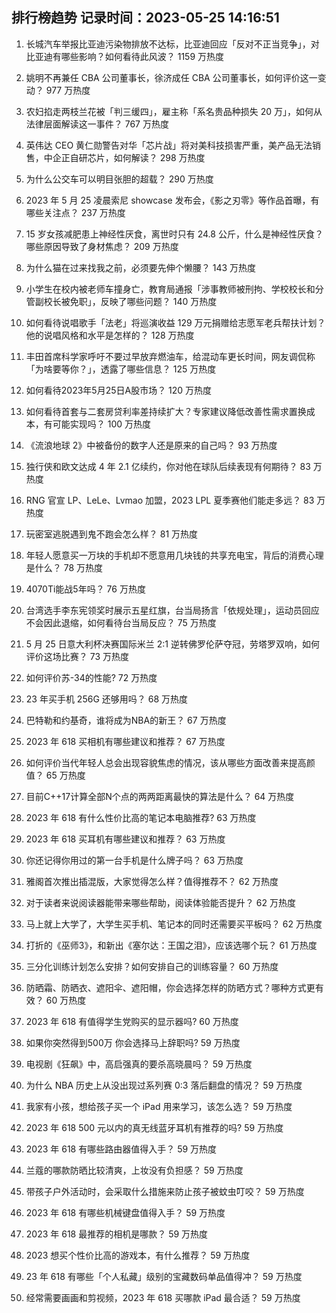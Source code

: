 
## 排行榜趋势 记录时间：2023-05-25 14:16:51
  
  1. 长城汽车举报比亚迪污染物排放不达标，比亚迪回应「反对不正当竞争」，对比亚迪有哪些影响？如何看待此风波？ 1159 万热度
    
  2. 姚明不再兼任 CBA 公司董事长，徐济成任 CBA 公司董事长，如何评价这一变动？ 977 万热度
    
  3. 农妇掐走两枝兰花被「判三缓四」，雇主称「系名贵品种损失 20 万」，如何从法律层面解读这一事件？ 767 万热度
    
  4. 英伟达 CEO 黄仁勋警告对华「芯片战」将对美科技损害严重，美产品无法销售，中企正自研芯片，如何解读？ 298 万热度
    
  5. 为什么公交车可以明目张胆的超载？ 290 万热度
    
  6. 2023 年 5 月 25 凌晨索尼 showcase 发布会，《影之刃零》等作品首曝，有哪些关注点？ 237 万热度
    
  7. 15 岁女孩减肥患上神经性厌食，离世时只有 24.8 公斤，什么是神经性厌食？哪些原因导致了身材焦虑？ 209 万热度
    
  8. 为什么猫在过来找我之前，必须要先伸个懒腰？ 143 万热度
    
  9. 小学生在校内被老师车撞身亡，教育局通报「涉事教师被刑拘、学校校长和分管副校长被免职」，反映了哪些问题？ 140 万热度
    
  10. 如何看待说唱歌手「法老」将巡演收益 129 万元捐赠给志愿军老兵帮扶计划？他的说唱风格和水平是怎样的？ 128 万热度
    
  11. 丰田首席科学家呼吁不要过早放弃燃油车，给混动车更长时间，网友调侃称「为啥要等你？」，透露了哪些信息？ 125 万热度
    
  12. 如何看待2023年5月25日A股市场？ 120 万热度
    
  13. 如何看待首套与二套房贷利率差持续扩大？专家建议降低改善性需求置换成本，有可能实现吗？ 100 万热度
    
  14. 《流浪地球 2》中被备份的数字人还是原来的自己吗？ 93 万热度
    
  15. 独行侠和欧文达成 4 年 2.1 亿续约，你对他在球队后续表现有何期待？ 83 万热度
    
  16. RNG 官宣 LP、LeLe、Lvmao 加盟，2023 LPL 夏季赛他们能走多远？ 83 万热度
    
  17. 玩密室逃脱遇到鬼不跑会怎么样？ 81 万热度
    
  18. 年轻人愿意买一万块的手机却不愿意用几块钱的共享充电宝，背后的消费心理是什么？ 78 万热度
    
  19. 4070Ti能战5年吗？ 76 万热度
    
  20. 台湾选手李东宪领奖时展示五星红旗，台当局扬言「依规处理」，运动员回应不会因此退缩，如何看待台当局反应？ 75 万热度
    
  21. 5 月 25 日意大利杯决赛国际米兰 2:1 逆转佛罗伦萨夺冠，劳塔罗双响，如何评价这场比赛？ 73 万热度
    
  22. 如何评价苏-34的性能? 72 万热度
    
  23. 23 年买手机 256G 还够用吗？ 68 万热度
    
  24. 巴特勒和约基奇，谁将成为NBA的新王？ 67 万热度
    
  25. 2023 年 618 买相机有哪些建议和推荐？ 67 万热度
    
  26. 如何评价当代年轻人总会出现容貌焦虑的情况，该从哪些方面改善来提高颜值？ 65 万热度
    
  27. 目前C++17计算全部N个点的两两距离最快的算法是什么？ 64 万热度
    
  28. 2023 年 618 有什么性价比高的笔记本电脑推荐? 63 万热度
    
  29. 2023 年 618 买耳机有哪些建议和推荐？ 63 万热度
    
  30. 你还记得你用过的第一台手机是什么牌子吗？ 63 万热度
    
  31. 雅阁首次推出插混版，大家觉得怎么样？值得推荐不？ 62 万热度
    
  32. 对于读者来说阅读器能带来哪些帮助，阅读体验能否提升？ 62 万热度
    
  33. 马上就上大学了，大学生买手机、笔记本的同时还需要买平板吗？ 62 万热度
    
  34. 打折的《巫师3》，和新出《塞尔达：王国之泪》，应该选哪个玩？ 61 万热度
    
  35. 三分化训练计划怎么安排？如何安排自己的训练容量？ 60 万热度
    
  36. 防晒霜、防晒衣、遮阳伞、遮阳帽，你会选择怎样的防晒方式？哪种方式更有效？ 60 万热度
    
  37. 2023 年 618 有值得学生党购买的显示器吗? 60 万热度
    
  38. 如果你突然得到500万 你会选择马上辞职吗? 59 万热度
    
  39. 电视剧《狂飙》中，高启强真的要杀高晓晨吗？ 59 万热度
    
  40. 为什么 NBA 历史上从没出现过系列赛 0:3 落后翻盘的情况？ 59 万热度
    
  41. 我家有小孩，想给孩子买一个 iPad 用来学习，该怎么选？ 59 万热度
    
  42. 2023 年 618 500 元以内的真无线蓝牙耳机有推荐的吗? 59 万热度
    
  43. 2023 年 618 有哪些路由器值得入手？ 59 万热度
    
  44. 兰蔻的哪款防晒比较清爽，上妆没有负担感？ 59 万热度
    
  45. 带孩子户外活动时，会采取什么措施来防止孩子被蚊虫叮咬？ 59 万热度
    
  46. 2023 年 618 有哪些机械键盘值得入手？ 59 万热度
    
  47. 2023 年 618 最推荐的相机是哪款？ 59 万热度
    
  48. 2023 想买个性价比高的游戏本，有什么推荐？ 59 万热度
    
  49. 23 年 618 有哪些「个人私藏」级别的宝藏数码单品值得冲？ 59 万热度
    
  50. 经常需要画画和剪视频，2023 年 618 买哪款 iPad 最合适？ 59 万热度
    